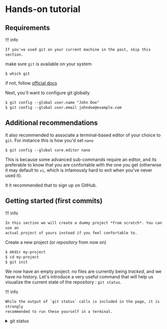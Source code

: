 
# Hands-on tutorial


## Requirements

!!! info

    If you've used git on your current machine in the past, skip this section.

make sure `git` is available on your system
```
$ which git
```
if not, follow [official docs](https://git-scm.com/book/en/v2/Getting-Started-Installing-Git)

Next, you'll want to configure git globally
```
$ git config --global user.name "John Doe"
$ git config --global user.email johndoe@example.com
```

## Additional recommendations

It also recommended to associate a terminal-based editor of your choice to `git`.
For instance this is how you'd set `nano`
```
$ git config --global core.editor nano
```
This is because some advanced sub-commands require an editor, and its preferable
to know that you are confortable with the one you get (otherwise it may default
to `vi`, which is infamously hard to exit when you've never used it).

It it recommended that to sign up on GitHub.

## Getting started (first commits)
!!! info

    In this section we will create a dummy project *from scratch*. You can use an
    actual project of yours instead if you feel confortable to.



Create a new project (or *repository* from now on)
```
$ mkdir my-project
$ cd my-project
$ git init
```
We now have an empty project: no files are currently being *tracked*, and we
have no history. Let's introduce a very useful command that will help us
visualize the current state of the repository : `git status`.

!!! info

    While the output of `git status` calls is included in the page, it is strongly
    recommended to run these yourself in a terminal.

<details><summary> git status </summary>
```

On branch main

No commits yet

nothing to commit (create/copy files and use "git add" to track)
```

</details>

!!! note
    We see that our history tree already contains a default branch named `main`. We explore the concept
    of branches in a following section.


Now let's start by creating some file
```
$ echo "Hello world" > README.txt
```

and see how this affects the state

<details><summary> git status </summary>
```
On branch main

No commits yet

Untracked files:
  (use "git add <file>..." to include in what will be committed)
    README.txt

nothing added to commit but untracked files present (use "git add" to track)
```
</details>

We see that the file we just created is currently *untracked*, meaning its evolution is not followed by `git`.
The output of `git status` also contains a helpful hint at what to do next to start tracking it:

```
$ git add README.txt
```
<details><summary> git status </summary>
```
On branch main

No commits yet

Changes to be committed:
  (use "git rm --cached <file>..." to unstage)
    new file:   README.txt
```
</details>

We see that `README.txt` is now being *tracked* by the system, but it is not *commited* yet, meaning we haven't created an actual *version* (or *commit*, from now on) in the history. So let's do just that

```
$ git commit -m "Add README.txt"
```

with `-m`, with associate a *message* to our commit.
The message should be *concise* yet *meaningful* and describe the change that was performed.

<details><summary> git status </summary>
```
On branch main
nothing to commit, working tree clean
```
</details>

Hurray ! Now `README.txt` is being tracked by `git` *and* we have a history that should look something like this
(hey, one has to start _somewhere_)

<p align="center">
<img title="one lonely commit" src="single_commit_history.png">
</p>
!!! note

    `HEAD` represents our current position in the history. It usually points to the latest commit.
    In the next section we will learn how to *move* it across the history tree.

More interestingly, we can now visualize our brand new history with `git log`, which should output something like this
```
commit 956206c5db49848047ef45161ed9e457dcb5f9a8 (HEAD -> main)
Author: John Doe <johndoe@example.com>
Date:   Mon Nov 28 15:22:38 2022 +0100

    Add README.txt
```

There we see all our most recent commits (just one in this case).

!!! note

    In addition to the rest of our metadata (author, date, commit message), each commit is uniquely identified by a [hash](https://en.wikipedia.org/wiki/Secure_Hash_Algorithms)
    (`956206c5db49848047ef45161ed9e457dcb5f9a8` in the example above). This is an alpha-numeric string
    that is generated by a deterministic but chaotic algorithm, which outputs are *very likely* to be unique
    within a project.



### Modifying files that are already tracked

Let's mofify a file and check how it affect `git status`
```
$ echo "mofification" >> README.txt
$ git status
On branch main
Untracked files:
  (use "git add <file>..." to include in what will be committed)
	README.txt

nothing added to commit but untracked files present (use "git add" to track)
```
`README.txt` now contains some *unstaged* modifications, meaning that if we create a new commit right now, these changes will not be included.
It is very useful to visualize the difference between the previous commit and the current (unstage) state of the file using `git diff`
```
$ git diff
diff --git a/README.txt b/README.txt
index 802992c..1d1f35b 100644
--- a/README.txt
+++ b/README.txt
@@ -1 +1,3 @@
 Hello world
+
+modification
(END)
```
Added lines are prepended with `+`. Deleted lines are prepended with `-` (there are none in this case).

Now, in order to commit this update to our file, we need to *stage* it again (this is done with `git add README.txt`), and create
a new commit (`git commit -m "modify README.txt"`).


!!! abstract "Excercise"

    Repeat the last few steps: add new files to the index, and commit them.
    Modify existing files and commit the changes.

We should now have a more detailed history, with a couple commits all on one branch.

<p align="center">
<img title="one lonely branch" src="single_branch_linear_history_annotated_1.png">
</p>




## Going back in time

!!! info

    In this section we will learn how to *navigate* the history, i.e., visiting previous versions of the project using `git checkout`

`git checkout` is the go-to command to **change the position of `HEAD` on the history tree**.


Say we want to visualize our project as it was two commits ago. What we want is to displace `HEAD` as

<p align="center">
<img title="one lonely branch" src="single_branch_linear_history_annotated_2.png">
</p>

This can be done as a *relative* displacement

```
$ git checkout HEAD~2
```

Alternatively, if we know the hash of the exact commit we want to visit, we can use *absolute* displacement. For instance
```
$ git checkout 956206c5db49848047ef45161ed9e457dcb5f9a8
```

!!! note
    While visiting a commit that belongs to the past, we **cannot** commit new changes (time paradoxes are not allowed !)


To get back to our initial state (visit the *present*) of our `main` branch
```
$ git chekcout main
```

To get back to the *previous* position in history, a convenience, akin to `cd -` is
```
$ git checkout -
```

## Using a remote reference

!!! info

    In this section we learn how to synchronise a local copy with a remote one using `git pull` and `git push`.



### Definitions

So far, we've covered the *version control* in *distributed version control system*, but we have yet to see what "distributed" means.

Up to this point, we've only used `git` on a single machine, which is not very useful when it comes to working in collaborations,
or simply backing up your work.

`git` in fact allows you to synchronize the state of your project between many machines.
In most cases, one machine (usually a server) will be considered the reference for all other ones.
GitHub is one of many different platforms that offer free hosting for your git projects, but bare in mind that
- GitHub is not git
- there are alternative (Gitlab, Bitbucket, ...)
- *any* server may be used to host a git project if needed (including machines owned by your employer)

For the sake of simplicity, I will assume GitHub is our chosen remote host in the following paragraph.

### Setting up your project on GitHub

Let's create an empty repository on GitHub
https://github.com/new

The newly created project should now be available at `https://github.com/<your username>/<name of the project>`
Follow instructions there ("push an existing repository from the command line").

Notice that the final command needed to sync your branch history from local to remote was some variation of `git push`.

Go to `https://github.com/<your username>/<name of the project>/network` to visualize your history as it now exists on the remote.

!!! abstract "Excercise"
    Add a few more commits locally, then visualize the history tree locally *and* remotely. Notice they are now out-of-sync.
    Synchronize them back using `git push`

It should be clear that as long as only one person contributes to the project from a single machine, the host history will always be behind the local one.

However, pushing directly to the reference branch (`main` here, sometimes `master`) on a shared reference will work when working with colleagues and/or multiple machines, because histories could very easily diverge and clash.
In order to avoid this situation, we can forbid that anyone pushes changes directly to the `main` branch.
With this new rule, your local copy of the `main` branch will in general be behind the remote copy (some commits will exists on the remote that do not exist on your local copy). We can schematize this situtation as

<p align="center">
<img title="one lonely branch" src="single_branch_linear_history_behind.png">
</p>

In order to sync up histories *from the remote to your local copy*, we'll use `git pull`
```
$ git pull
```

<p align="center">
<img title="one lonely branch" src="single_branch_linear_history_annotated_1.png">
</p>

So _how_ are your supposed to add commits to the main branch since we just forbidded anyone to push *directly* there ?
The solution to this problem is to use multiple branches, as we will see in the next section.


## Using branches

!!! info

    In this section we will learn how to use history *branches*,
    which are a central and powerful concept at the heart of most development workflows.

### Introdution to branches
A branch can be thought of as an *alternative timeline* in which changes can be made without impacting the state of the `main` history.

A branch may be used to develop a change (say a feature in your code, a section in your paper...), **in isolation**.
Here's what a two-branch history may look like

<p align="center">
<img title="thinking in branches (HEAD on main)" src="multi_branch_history_annotated_2.png">
</p>

Notice that commits have been made to both branches since their last common ancestor commit.
Indeed, branches allow you to work on multiple aspects of your projects in parallel.
This is also what enables *collaborating* on a project with other persons.

It is best to keep each branch dedicated to a very specific task to avoid overlaps (conflicts).


Again, `HEAD` indicates our current position on the history tree. It can only point to one branch at a time.
Visualizing the current branch on the command line is done like so
```
$ git branch
* main
feature
```
where the `*` char indicates the current position of `HEAD`.

As you may have guessed, the natural way to *switch branch* is to use `git checkout`

```
$ git checkout feature
```

<p align="center">
<img title="thinking in branches (HEAD on branch)" src="multi_branch_history_annotated_1.png">
</p>

### Creating a new branch
To create a new branch, and position `HEAD` onto it
```
$ git branch feature_2
$ git checkout feature_2
```
Alternatively, this can be accomplished in one command with
```
$ git checkout -b feature_2
```
where `-b` means (you guessed it) "branch".

### Merging back
Reconcilling parallel histories is called *merging*.

```
$ git checkout main
$ git pull
$ git merge --no-ff feature
```
